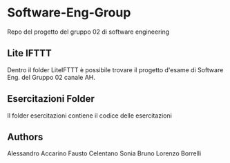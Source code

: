 # Software-Eng-Group
Repo del progetto del gruppo 02 di software engineering

## Lite IFTTT
Dentro il folder LiteIFTTT è possibile trovare il progetto d'esame di Software Eng. del Gruppo 02 canale AH.

## Esercitazioni Folder
Il folder esercitazioni contiene il codice delle esercitazioni

## Authors
Alessandro Accarino
Fausto Celentano
Sonia Bruno
Lorenzo Borrelli
